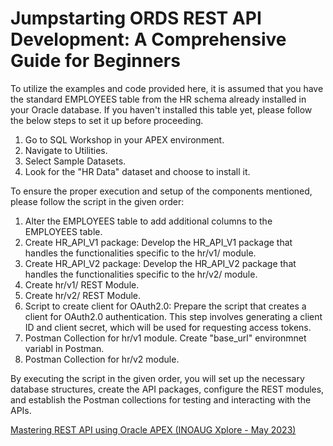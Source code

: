 # Jumpstarting ORDS REST API Development: A Comprehensive Guide for Beginners
To utilize the examples and code provided here, it is assumed that you have the standard EMPLOYEES table from the HR schema already installed in your Oracle database. If you haven't installed this table yet, please follow the below steps to set it up before proceeding.
  1. Go to SQL Workshop in your APEX environment.
  2. Navigate to Utilities.
  3. Select Sample Datasets.
  4. Look for the "HR Data" dataset and choose to install it.

To ensure the proper execution and setup of the components mentioned, please follow the script in the given order:

1. Alter the EMPLOYEES table to add additional columns to the EMPLOYEES table.
2. Create HR_API_V1 package: Develop the HR_API_V1 package that handles the functionalities specific to the hr/v1/ module. 
3. Create HR_API_V2 package: Develop the HR_API_V2 package that handles the functionalities specific to the hr/v2/ module. 
4. Create hr/v1/ REST Module.
5. Create hr/v2/ REST Module.
6. Script to create client for OAuth2.0: Prepare the script that creates a client for OAuth2.0 authentication. This step involves generating a client ID and client secret, which will be used for requesting access tokens.
7. Postman Collection for hr/v1 module. Create "base_url" environmnet variabl in Postman.
8. Postman Collection for hr/v2 module.

By executing the script in the given order, you will set up the necessary database structures, create the API packages, configure the REST modules, and establish the Postman collections for testing and interacting with the APIs.


[Mastering REST API using Oracle APEX (INOAUG Xplore - May 2023)](https://www.youtube.com/watch?v=zfnneRc4hw8)
